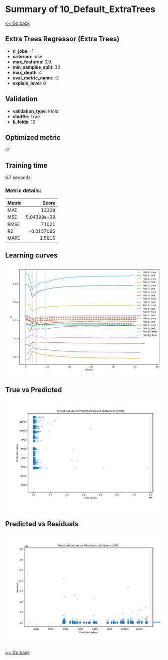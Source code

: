 # Summary of 10_Default_ExtraTrees

[<< Go back](../README.md)


## Extra Trees Regressor (Extra Trees)
- **n_jobs**: -1
- **criterion**: mse
- **max_features**: 0.9
- **min_samples_split**: 30
- **max_depth**: 4
- **eval_metric_name**: r2
- **explain_level**: 0

## Validation
 - **validation_type**: kfold
 - **shuffle**: True
 - **k_folds**: 10

## Optimized metric
r2

## Training time

6.7 seconds

### Metric details:
| Metric   |           Score |
|:---------|----------------:|
| MAE      | 13309           |
| MSE      |     5.04399e+09 |
| RMSE     | 71021           |
| R2       |    -0.0157085   |
| MAPE     |     1.5815      |



## Learning curves
![Learning curves](learning_curves.png)
## True vs Predicted

![True vs Predicted](true_vs_predicted.png)


## Predicted vs Residuals

![Predicted vs Residuals](predicted_vs_residuals.png)



[<< Go back](../README.md)
